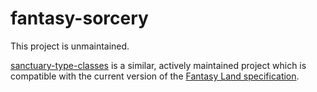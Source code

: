 # fantasy-sorcery

This project is unmaintained.

[sanctuary-type-classes][1] is a similar, actively maintained project which
is compatible with the current version of the [Fantasy Land specification][2].


[1]: https://github.com/sanctuary-js/sanctuary-type-classes
[2]: https://github.com/fantasyland/fantasy-land
